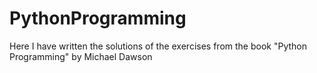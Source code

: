 # PythonProgramming
Here I have written the solutions of the exercises from the book "Python Programming" by Michael Dawson 
